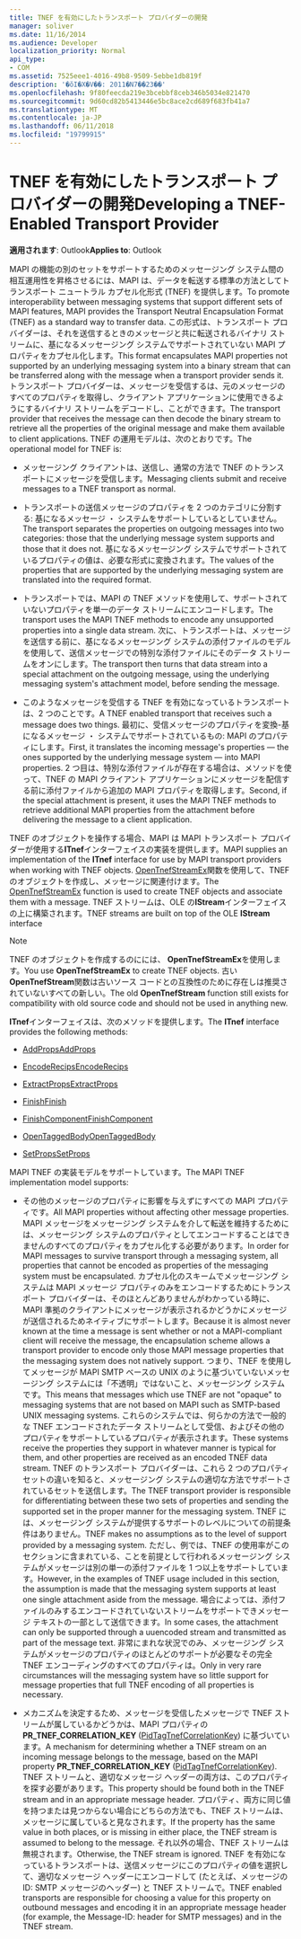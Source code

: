 ```yaml
---
title: TNEF を有効にしたトランスポート プロバイダーの開発
manager: soliver
ms.date: 11/16/2014
ms.audience: Developer
localization_priority: Normal
api_type:
- COM
ms.assetid: 7525eee1-4016-49b8-9509-5ebbe1db819f
description: '�ŏI�X�V��: 2011�N7��23��'
ms.openlocfilehash: 9f80feecda219e3bcebbf8ceb346b5034e821470
ms.sourcegitcommit: 9d60cd82b5413446e5bc8ace2cd689f683fb41a7
ms.translationtype: MT
ms.contentlocale: ja-JP
ms.lasthandoff: 06/11/2018
ms.locfileid: "19799915"
---
```

# <a name="developing-a-tnef-enabled-transport-provider"></a><span data-ttu-id="b74fe-103">TNEF を有効にしたトランスポート プロバイダーの開発</span><span class="sxs-lookup"><span data-stu-id="b74fe-103">Developing a TNEF-Enabled Transport Provider</span></span>

  
  
<span data-ttu-id="b74fe-104">**適用されます**: Outlook</span><span class="sxs-lookup"><span data-stu-id="b74fe-104">**Applies to**: Outlook</span></span> 
  
<span data-ttu-id="b74fe-105">MAPI の機能の別のセットをサポートするためのメッセージング システム間の相互運用性を昇格させるには、MAPI は、データを転送する標準の方法としてトランスポート ニュートラル カプセル化形式 (TNEF) を提供します。</span><span class="sxs-lookup"><span data-stu-id="b74fe-105">To promote interoperability between messaging systems that support different sets of MAPI features, MAPI provides the Transport Neutral Encapsulation Format (TNEF) as a standard way to transfer data.</span></span> <span data-ttu-id="b74fe-106">この形式は、トランスポート プロバイダーは、それを送信するときのメッセージと共に転送されるバイナリ ストリームに、基になるメッセージング システムでサポートされていない MAPI プロパティをカプセル化します。</span><span class="sxs-lookup"><span data-stu-id="b74fe-106">This format encapsulates MAPI properties not supported by an underlying messaging system into a binary stream that can be transferred along with the message when a transport provider sends it.</span></span> <span data-ttu-id="b74fe-107">トランスポート プロバイダーは、メッセージを受信するは、元のメッセージのすべてのプロパティを取得し、クライアント アプリケーションに使用できるようにするバイナリ ストリームをデコードし、ことができます。</span><span class="sxs-lookup"><span data-stu-id="b74fe-107">The transport provider that receives the message can then decode the binary stream to retrieve all the properties of the original message and make them available to client applications.</span></span> <span data-ttu-id="b74fe-108">TNEF の運用モデルは、次のとおりです。</span><span class="sxs-lookup"><span data-stu-id="b74fe-108">The operational model for TNEF is:</span></span>
  
- <span data-ttu-id="b74fe-109">メッセージング クライアントは、送信し、通常の方法で TNEF のトランスポートにメッセージを受信します。</span><span class="sxs-lookup"><span data-stu-id="b74fe-109">Messaging clients submit and receive messages to a TNEF transport as normal.</span></span>
    
- <span data-ttu-id="b74fe-110">トランスポートの送信メッセージのプロパティを 2 つのカテゴリに分割する: 基になるメッセージ ・ システムをサポートしているとしていません。</span><span class="sxs-lookup"><span data-stu-id="b74fe-110">The transport separates the properties on outgoing messages into two categories: those that the underlying message system supports and those that it does not.</span></span> <span data-ttu-id="b74fe-111">基になるメッセージング システムでサポートされているプロパティの値は、必要な形式に変換されます。</span><span class="sxs-lookup"><span data-stu-id="b74fe-111">The values of the properties that are supported by the underlying messaging system are translated into the required format.</span></span>
    
- <span data-ttu-id="b74fe-112">トランスポートでは、MAPI の TNEF メソッドを使用して、サポートされていないプロパティを単一のデータ ストリームにエンコードします。</span><span class="sxs-lookup"><span data-stu-id="b74fe-112">The transport uses the MAPI TNEF methods to encode any unsupported properties into a single data stream.</span></span> <span data-ttu-id="b74fe-113">次に、トランスポートは、メッセージを送信する前に、基になるメッセージング システムの添付ファイルのモデルを使用して、送信メッセージでの特別な添付ファイルにそのデータ ストリームをオンにします。</span><span class="sxs-lookup"><span data-stu-id="b74fe-113">The transport then turns that data stream into a special attachment on the outgoing message, using the underlying messaging system's attachment model, before sending the message.</span></span>
    
- <span data-ttu-id="b74fe-114">このようなメッセージを受信する TNEF を有効になっているトランスポートは、2 つのことです。</span><span class="sxs-lookup"><span data-stu-id="b74fe-114">A TNEF enabled transport that receives such a message does two things.</span></span> <span data-ttu-id="b74fe-115">最初に、受信メッセージのプロパティを変換-基になるメッセージ ・ システムでサポートされているもの: MAPI のプロパティにします。</span><span class="sxs-lookup"><span data-stu-id="b74fe-115">First, it translates the incoming message's properties — the ones supported by the underlying message system — into MAPI properties.</span></span> <span data-ttu-id="b74fe-116">2 つ目は、特別な添付ファイルが存在する場合は、メソッドを使って、TNEF の MAPI クライアント アプリケーションにメッセージを配信する前に添付ファイルから追加の MAPI プロパティを取得します。</span><span class="sxs-lookup"><span data-stu-id="b74fe-116">Second, if the special attachment is present, it uses the MAPI TNEF methods to retrieve additional MAPI properties from the attachment before delivering the message to a client application.</span></span>
    
<span data-ttu-id="b74fe-117">TNEF のオブジェクトを操作する場合、MAPI は MAPI トランスポート プロバイダーが使用する**ITnef**インターフェイスの実装を提供します。</span><span class="sxs-lookup"><span data-stu-id="b74fe-117">MAPI supplies an implementation of the **ITnef** interface for use by MAPI transport providers when working with TNEF objects.</span></span> <span data-ttu-id="b74fe-118">[OpenTnefStreamEx](opentnefstreamex.md)関数を使用して、TNEF のオブジェクトを作成し、メッセージに関連付けます。</span><span class="sxs-lookup"><span data-stu-id="b74fe-118">The [OpenTnefStreamEx](opentnefstreamex.md) function is used to create TNEF objects and associate them with a message.</span></span> <span data-ttu-id="b74fe-119">TNEF ストリームは、OLE の**IStream**インターフェイスの上に構築されます。</span><span class="sxs-lookup"><span data-stu-id="b74fe-119">TNEF streams are built on top of the OLE **IStream** interface</span></span> 
  
> [!NOTE]
> <span data-ttu-id="b74fe-120">TNEF のオブジェクトを作成するのにには、 **OpenTnefStreamEx**を使用します。</span><span class="sxs-lookup"><span data-stu-id="b74fe-120">You use **OpenTnefStreamEx** to create TNEF objects.</span></span> <span data-ttu-id="b74fe-121">古い**OpenTnefStream**関数は古いソース コードとの互換性のために存在しは推奨されていないすべての新しい。</span><span class="sxs-lookup"><span data-stu-id="b74fe-121">The old **OpenTnefStream** function still exists for compatibility with old source code and should not be used in anything new.</span></span> 
  
<span data-ttu-id="b74fe-122">**ITnef**インターフェイスは、次のメソッドを提供します。</span><span class="sxs-lookup"><span data-stu-id="b74fe-122">The **ITnef** interface provides the following methods:</span></span> 
  
- [<span data-ttu-id="b74fe-123">AddProps</span><span class="sxs-lookup"><span data-stu-id="b74fe-123">AddProps</span></span>](itnef-addprops.md)
    
- [<span data-ttu-id="b74fe-124">EncodeRecips</span><span class="sxs-lookup"><span data-stu-id="b74fe-124">EncodeRecips</span></span>](itnef-encoderecips.md)
    
- [<span data-ttu-id="b74fe-125">ExtractProps</span><span class="sxs-lookup"><span data-stu-id="b74fe-125">ExtractProps</span></span>](itnef-extractprops.md)
    
- [<span data-ttu-id="b74fe-126">Finish</span><span class="sxs-lookup"><span data-stu-id="b74fe-126">Finish</span></span>](itnef-finish.md)
    
- [<span data-ttu-id="b74fe-127">FinishComponent</span><span class="sxs-lookup"><span data-stu-id="b74fe-127">FinishComponent</span></span>](itnef-finishcomponent.md)
    
- [<span data-ttu-id="b74fe-128">OpenTaggedBody</span><span class="sxs-lookup"><span data-stu-id="b74fe-128">OpenTaggedBody</span></span>](itnef-opentaggedbody.md)
    
- [<span data-ttu-id="b74fe-129">SetProps</span><span class="sxs-lookup"><span data-stu-id="b74fe-129">SetProps</span></span>](itnef-setprops.md)
    
<span data-ttu-id="b74fe-130">MAPI TNEF の実装モデルをサポートしています。</span><span class="sxs-lookup"><span data-stu-id="b74fe-130">The MAPI TNEF implementation model supports:</span></span>
  
- <span data-ttu-id="b74fe-131">その他のメッセージのプロパティに影響を与えずにすべての MAPI プロパティです。</span><span class="sxs-lookup"><span data-stu-id="b74fe-131">All MAPI properties without affecting other message properties.</span></span> <span data-ttu-id="b74fe-132">MAPI メッセージをメッセージング システムを介して転送を維持するためには、メッセージング システムのプロパティとしてエンコードすることはできませんのすべてのプロパティをカプセル化する必要があります。</span><span class="sxs-lookup"><span data-stu-id="b74fe-132">In order for MAPI messages to survive transport through a messaging system, all properties that cannot be encoded as properties of the messaging system must be encapsulated.</span></span> <span data-ttu-id="b74fe-133">カプセル化のスキームでメッセージング システムは MAPI メッセージ プロパティのみをエンコードするためにトランスポート プロバイダーは、そのほとんどありませんがわかっている時に、MAPI 準拠のクライアントにメッセージが表示されるかどうかにメッセージが送信されるためネイティブにサポートします。</span><span class="sxs-lookup"><span data-stu-id="b74fe-133">Because it is almost never known at the time a message is sent whether or not a MAPI-compliant client will receive the message, the encapsulation scheme allows a transport provider to encode only those MAPI message properties that the messaging system does not natively support.</span></span> <span data-ttu-id="b74fe-134">つまり、TNEF を使用してメッセージが MAPI SMTP ベースの UNIX のように基づいていないメッセージング システムには「不透明」ではないこと、メッセージング システムです。</span><span class="sxs-lookup"><span data-stu-id="b74fe-134">This means that messages which use TNEF are not "opaque" to messaging systems that are not based on MAPI such as SMTP-based UNIX messaging systems.</span></span> <span data-ttu-id="b74fe-135">これらのシステムでは、何らかの方法で一般的な TNEF エンコードされたデータ ストリームとして受信、およびその他のプロパティをサポートしているプロパティが表示されます。</span><span class="sxs-lookup"><span data-stu-id="b74fe-135">These systems receive the properties they support in whatever manner is typical for them, and other properties are received as an encoded TNEF data stream.</span></span> <span data-ttu-id="b74fe-136">TNEF のトランスポート プロバイダーは、これら 2 つのプロパティ セットの違いを知ると、メッセージング システムの適切な方法でサポートされているセットを送信します。</span><span class="sxs-lookup"><span data-stu-id="b74fe-136">The TNEF transport provider is responsible for differentiating between these two sets of properties and sending the supported set in the proper manner for the messaging system.</span></span> <span data-ttu-id="b74fe-137">TNEF には、メッセージング システムが提供するサポートのレベルについての前提条件はありません。</span><span class="sxs-lookup"><span data-stu-id="b74fe-137">TNEF makes no assumptions as to the level of support provided by a messaging system.</span></span> <span data-ttu-id="b74fe-138">ただし、例では、TNEF の使用率がこのセクションに含まれている、ことを前提として行われるメッセージング システムがメッセージは別の単一の添付ファイルを 1 つ以上をサポートしています。</span><span class="sxs-lookup"><span data-stu-id="b74fe-138">However, in the examples of TNEF usage included in this section, the assumption is made that the messaging system supports at least one single attachment aside from the message.</span></span> <span data-ttu-id="b74fe-139">場合によっては、添付ファイルのみするエンコードされていないストリームをサポートできメッセージ テキストの一部として送信できます。</span><span class="sxs-lookup"><span data-stu-id="b74fe-139">In some cases, the attachment can only be supported through a uuencoded stream and transmitted as part of the message text.</span></span> <span data-ttu-id="b74fe-140">非常にまれな状況でのみ、メッセージング システムがメッセージのプロパティのほとんどのサポートが必要なその完全 TNEF エンコーディングのすべてのプロパティは。</span><span class="sxs-lookup"><span data-stu-id="b74fe-140">Only in very rare circumstances will the messaging system have so little support for message properties that full TNEF encoding of all properties is necessary.</span></span>
    
- <span data-ttu-id="b74fe-141">メカニズムを決定するため、メッセージを受信したメッセージで TNEF ストリームが属しているかどうかは、MAPI プロパティの**PR_TNEF_CORRELATION_KEY** ([PidTagTnefCorrelationKey](pidtagtnefcorrelationkey-canonical-property.md)) に基づいています。</span><span class="sxs-lookup"><span data-stu-id="b74fe-141">A mechanism for determining whether a TNEF stream on an incoming message belongs to the message, based on the MAPI property **PR_TNEF_CORRELATION_KEY** ([PidTagTnefCorrelationKey](pidtagtnefcorrelationkey-canonical-property.md)).</span></span> <span data-ttu-id="b74fe-142">TNEF ストリームと、適切なメッセージ ヘッダーの両方は、このプロパティを探す必要があります。</span><span class="sxs-lookup"><span data-stu-id="b74fe-142">This property should be found both in the TNEF stream and in an appropriate message header.</span></span> <span data-ttu-id="b74fe-143">プロパティ、両方に同じ値を持つまたは見つからない場合にどちらの方法でも、TNEF ストリームは、メッセージに属していると見なされます。</span><span class="sxs-lookup"><span data-stu-id="b74fe-143">If the property has the same value in both places, or is missing in either place, the TNEF stream is assumed to belong to the message.</span></span> <span data-ttu-id="b74fe-144">それ以外の場合、TNEF ストリームは無視されます。</span><span class="sxs-lookup"><span data-stu-id="b74fe-144">Otherwise, the TNEF stream is ignored.</span></span> <span data-ttu-id="b74fe-145">TNEF を有効になっているトランスポートは、送信メッセージにこのプロパティの値を選択して、適切なメッセージ ヘッダーにエンコードして (たとえば、メッセージの ID: SMTP メッセージのヘッダー) と TNEF ストリームで。</span><span class="sxs-lookup"><span data-stu-id="b74fe-145">TNEF enabled transports are responsible for choosing a value for this property on outbound messages and encoding it in an appropriate message header (for example, the Message-ID: header for SMTP messages) and in the TNEF stream.</span></span>
    


